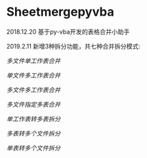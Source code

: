 # Sheetmergepyvba
2018.12.20 基于py-vba开发的表格合并小助手

2019.2.11 新增3种拆分功能，共七种合并拆分模式:	

*多文件单工作表合并*		

*单文件多工作表合并* 	

*多文件多工作表合并* 	

*多文件指定多表合并* 	

*单工作表转多表拆分* 	

*多表转多个文件拆分*		

*单表转多个文件拆分* 	
